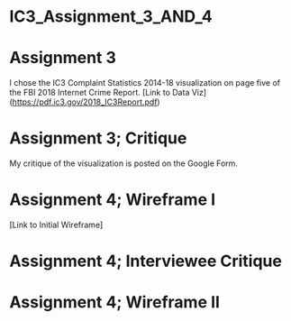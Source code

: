 # IC3_Assignment_3_AND_4

# Assignment 3

I chose the IC3 Complaint Statistics 2014-18 visualization on page five of the FBI 2018 Internet Crime Report.
[Link to Data Viz] (https://pdf.ic3.gov/2018_IC3Report.pdf)

# Assignment 3; Critique
My critique of the visualization is posted on the Google Form.

# Assignment 4; Wireframe I
[Link to Initial Wireframe] 

# Assignment 4; Interviewee Critique



# Assignment 4; Wireframe II
